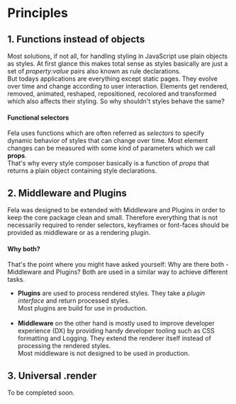 # Principles
## 1. Functions instead of objects
Most solutions, if not all, for handling styling in JavaScript use plain objects as styles. At first glance this makes total sense as styles basically are just a set of *property:value* pairs also known as rule declarations.<br>
But todays applications are everything except static pages. They evolve over time and change according to user interaction. Elements get rendered, removed, animated, reshaped, repositioned, recolored and transformed which also affects their styling. So why shouldn't styles behave the same?

#### Functional selectors
Fela uses functions which are often referred as *selectors* to specify dynamic behavior of styles that can change over time. Most element changes can be measured with some kind of parameters which we call **props**.<br>
That's why every style composer basically is a function of *props* that returns a plain object containing style declarations.<br>

## 2. Middleware and Plugins
Fela was designed to be extended with Middleware and Plugins in order to keep the core package clean and small. Therefore everything that is not necessarily required to render selectors, keyframes or font-faces should be provided as middleware or as a rendering plugin.

#### Why both?
That's the point where you might have asked yourself: Why are there both - Middleware and Plugins? Both are used in a similar way to achieve different tasks.
* **Plugins** are used to process rendered styles. They take a *plugin interface* and return processed styles. <br>
Most plugins are build for use in production.<br><br>
* **Middleware** on the other hand is mostly used to improve developer experience (DX) by providing handy developer tooling such as CSS formatting and Logging. They extend the renderer itself instead of processing the rendered styles. <br>
Most middleware is not designed to be used in production.

## 3. Universal .render
To be completed soon.
